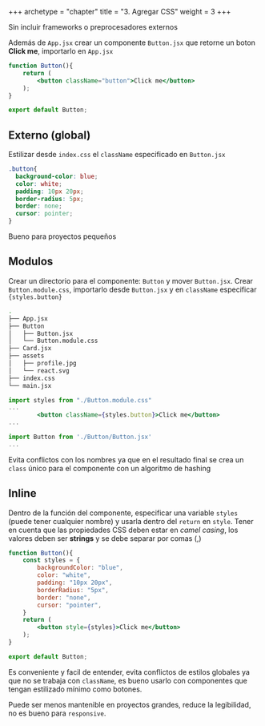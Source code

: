 +++
archetype = "chapter"
title = "3. Agregar CSS"
weight = 3
+++

Sin incluir frameworks o preprocesadores externos

Además de `App.jsx` crear un componente `Button.jsx` que retorne un boton **Click me**, importarlo en `App.jsx`

```jsx {title="Button.jsx"}
function Button(){
	return (
		<button className="button">Click me</button>
	);
}

export default Button;
```
## Externo (global)
Estilizar desde `index.css` el `className` especificado en `Button.jsx`
```css {title="index.css"}
.button{
  background-color: blue;
  color: white;
  padding: 10px 20px;
  border-radius: 5px;
  border: none;
  cursor: pointer;
}
```
Bueno para proyectos pequeños
## Modulos
Crear un directorio para el componente: `Button` y mover `Button.jsx`. Crear `Button.module.css`, importarlo desde `Button.jsx` y en `className` especificar `{styles.button}`

```sh
.
├── App.jsx
├── Button
│   ├── Button.jsx
│   └── Button.module.css
├── Card.jsx
├── assets
│   ├── profile.jpg
│   └── react.svg
├── index.css
└── main.jsx
```

```jsx {title="Button.jsx"}
import styles from "./Button.module.css"
...
		<button className={styles.button}>Click me</button>
...
```

```jsx {title="App.jsx"}
import Button from './Button/Button.jsx'
...
```
Evita conflictos con los nombres ya que en el resultado final se crea un `class` único para el componente con un algoritmo de hashing

## Inline
Dentro de la función del componente, especificar una variable `styles` (puede tener cualquier nombre) y usarla dentro del `return` en `style`. Tener en cuenta que las propiedades CSS deben estar en _camel casing_, los valores deben ser **strings** y se debe separar por comas (,)
```jsx {title="Button.jsx"}
function Button(){
    const styles = {
    	backgroundColor: "blue",
    	color: "white",
    	padding: "10px 20px",
    	borderRadius: "5px",
    	border: "none",
    	cursor: "pointer", 
    }
    return (
        <button style={styles}>Click me</button>
    );
}

export default Button;
```
Es conveniente y facil de entender, evita conflictos de estilos globales ya que no se trabaja con `className`, es bueno usarlo con componentes que tengan estilizado mínimo como botones. 

Puede ser menos mantenible en proyectos grandes, reduce la legibilidad, no es bueno para `responsive`.